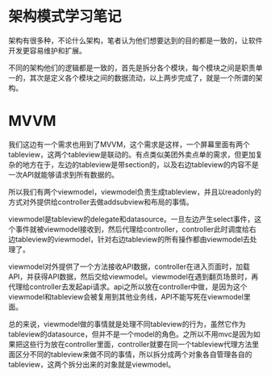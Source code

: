 
# 架构模式学习笔记

架构有很多种，不论什么架构，笔者认为他们想要达到的目的都是一致的，让软件开发更容易维护和扩展。

不同的架构他们的逻辑都是一致的，首先是拆分各个模块，每个模块之间是职责单一的，其次是定义各个模块之间的数据流动，以上两步完成了，就是一个所谓的架构。

# MVVM

我们这边有一个需求也用到了MVVM，这个需求是这样，一个屏幕里面有两个tableview，这两个tableview是联动的。有点类似美团外卖点单的需求，但更加复杂的地方在于，左边的tableview是带section的，以及右边tableview的内容不是一次API就能够请求到所有数据的。

所以我们有两个viewmodel，viewmodel负责生成tableview，并且以readonly的方式对外提供给controller去做addsubview和布局的事情。

viewmodel是tableview的delegate和datasource。一旦左边产生select事件，这个事件就被viewmodel接收到，然后代理给controller，controller此时调度给右边tableview的viewmodel，针对右边tableview的所有操作都由viewmodel去处理了。

viewmodel对外提供了一个方法接收API数据，controller在进入页面时，加载API，并获得API数据，然后交给viewmodel。viewmodel在遇到翻页场景时，再代理给controller去发起api请求。api之所以放在controller中做，是因为这个viewmodel和tableview会被复用到其他业务线，API不能写死在viewmodel里面。

总的来说，viewmodel做的事情就是处理不同tableview的行为，虽然它作为tableview的datasource，但并不是一个model的角色。之所以不用mvc是因为如果把这些行为放在controller里面，controller就要在同一个tableview代理方法里面区分不同的tableview来做不同的事情，所以拆分成两个对象各自管理各自的tableview，这两个拆分出来的对象就是viewmodel。
